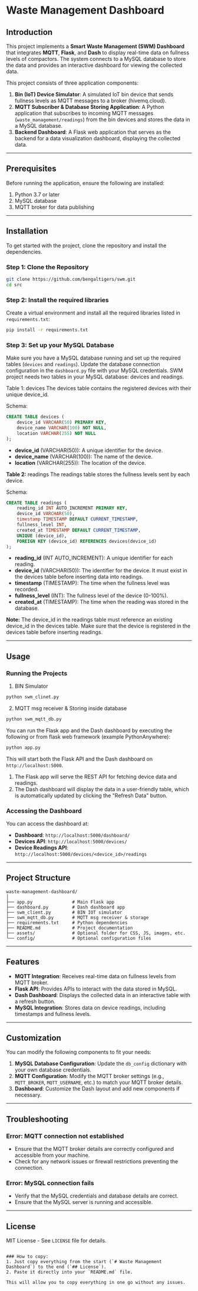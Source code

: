 
# Waste Management Dashboard

## Introduction

This project implements a **Smart Waste Management (SWM) Dashboard** that integrates **MQTT**, **Flask**, and **Dash** to display real-time data on fullness levels of compactors. The system connects to a MySQL database to store the data and provides an interactive dashboard for viewing the collected data.

This project consists of three application components:

1. **Bin (IoT) Device Simulator**: A simulated IoT bin device that sends fullness levels as MQTT messages to a broker (hivemq.cloud).
2. **MQTT Subscriber & Database Storing Application**: A Python application that subscribes to incoming MQTT messages (`waste_management/readings`) from the bin devices and stores the data in a MySQL database.
3. **Backend Dashboard**: A Flask web application that serves as the backend for a data visualization dashboard, displaying the collected data.

---

## Prerequisites

Before running the application, ensure the following are installed:

1. Python 3.7 or later
2. MySQL database
3. MQTT broker for data publishing

---

## Installation

To get started with the project, clone the repository and install the dependencies.

### Step 1: Clone the Repository

```bash
git clone https://github.com/bengaltigers/swm.git
cd src
````

### Step 2: Install the required libraries

Create a virtual environment and install all the required libraries listed in `requirements.txt`:

```bash
pip install -r requirements.txt
```

### Step 3: Set up your MySQL Database

Make sure you have a MySQL database running and set up the required tables (`devices` and `readings`). Update the database connection configuration in the `dashboard.py` file with your MySQL credentials.
SWM project needs two tables in your MySQL database: devices and readings.

Table 1: devices
The devices table contains the registered devices with their unique device_id.

Schema:
```sql
CREATE TABLE devices (
    device_id VARCHAR(50) PRIMARY KEY,
    device_name VARCHAR(100) NOT NULL,
    location VARCHAR(255) NOT NULL
);
```
- **device_id** (VARCHAR(50)): A unique identifier for the device.
- **device_name** (VARCHAR(100)): The name of the device.
- **location** (VARCHAR(255)): The location of the device.

**Table 2:** readings
The readings table stores the fullness levels sent by each device.

Schema:
```sql
CREATE TABLE readings (
    reading_id INT AUTO_INCREMENT PRIMARY KEY,
    device_id VARCHAR(50),
    timestamp TIMESTAMP DEFAULT CURRENT_TIMESTAMP,
    fullness_level INT,
    created_at TIMESTAMP DEFAULT CURRENT_TIMESTAMP,
    UNIQUE (device_id),
    FOREIGN KEY (device_id) REFERENCES devices(device_id)
);
```
- **reading_id** (INT AUTO_INCREMENT): A unique identifier for each reading.
- **device_id** (VARCHAR(50)): The identifier for the device. It must exist in the devices table before inserting data into readings.
- **timestamp** (TIMESTAMP): The time when the fullness level was recorded.
- **fullness_level** (INT): The fullness level of the device (0-100%).
- **created_at** (TIMESTAMP): The time when the reading was stored in the database.

**Note:** The device_id in the readings table must reference an existing device_id in the devices table. Make sure that the device is registered in the devices table before inserting readings.

---

## Usage

### Running the Projects

1. BIN Simulator

```bash
python swm_clinet.py
```

2. MQTT msg receiver & Storing inside database

```bash
python swm_mqtt_db.py
```

You can run the Flask app and the Dash dashboard by executing the following or from flask web framework (example PythonAnywhere):

```bash
python app.py
```

This will start both the Flask API and the Dash dashboard on `http://localhost:5000`.

1. The Flask app will serve the REST API for fetching device data and readings.
2. The Dash dashboard will display the data in a user-friendly table, which is automatically updated by clicking the "Refresh Data" button.

### Accessing the Dashboard

You can access the dashboard at:

- **Dashboard**: `http://localhost:5000/dashboard/`
- **Devices API**: `http://localhost:5000/devices/`
- **Device Readings API**: `http://localhost:5000/devices/<device_id>/readings`

---

## Project Structure

```
waste-management-dashboard/
│
├── app.py               # Main Flask app
├── dashboard.py         # Dash dashboard app
├── swm_client.py        # BIN IOT simulator
├── swm_mqtt_db.py       # MQTT msg receiver & storage
├── requirements.txt     # Python dependencies
├── README.md            # Project documentation
├── assets/              # Optional folder for CSS, JS, images, etc.
└── config/              # Optional configuration files
```

---

## Features

- **MQTT Integration**: Receives real-time data on fullness levels from MQTT broker.
- **Flask API**: Provides APIs to interact with the data stored in MySQL.
- **Dash Dashboard**: Displays the collected data in an interactive table with a refresh button.
- **MySQL Integration**: Stores data on device readings, including timestamps and fullness levels.

---

## Customization

You can modify the following components to fit your needs:

1. **MySQL Database Configuration**: Update the `db_config` dictionary with your own database credentials.
2. **MQTT Configuration**: Modify the MQTT broker settings (e.g., `MQTT_BROKER`, `MQTT_USERNAME`, etc.) to match your MQTT broker details.
3. **Dashboard**: Customize the Dash layout and add new components if necessary.

---

## Troubleshooting

### Error: MQTT connection not established

- Ensure that the MQTT broker details are correctly configured and accessible from your machine.
- Check for any network issues or firewall restrictions preventing the connection.

### Error: MySQL connection fails

- Verify that the MySQL credentials and database details are correct.
- Ensure that the MySQL server is running and accessible.

---

## License

MIT License - See `LICENSE` file for details.

```

### How to copy:
1. Just copy everything from the start (`# Waste Management Dashboard`) to the end (`## License`).
2. Paste it directly into your `README.md` file.

This will allow you to copy everything in one go without any issues.

```

